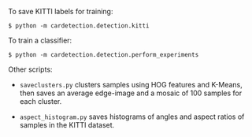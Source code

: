 To save KITTI labels for training:

    $ python -m cardetection.detection.kitti

To train a classifier:

    $ python -m cardetection.detection.perform_experiments


Other scripts:

  * `saveclusters.py` clusters samples using HOG features and K-Means, then saves an average edge-image and a mosaic of 100 samples for each cluster.

  * `aspect_histogram.py` saves histograms of angles and aspect ratios of samples in the KITTI dataset.
